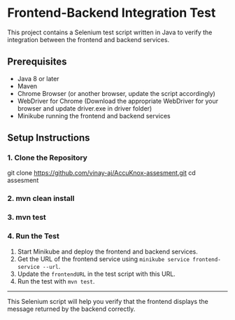 # Frontend-Backend Integration Test

This project contains a Selenium test script written in Java to verify the integration between the frontend and backend services.

## Prerequisites

- Java 8 or later
- Maven
- Chrome Browser (or another browser, update the script accordingly)
- WebDriver for Chrome (Download the appropriate WebDriver for your browser and update driver.exe in driver folder)
- Minikube running the frontend and backend services

## Setup Instructions

### 1. Clone the Repository

git clone https://github.com/vinay-aj/AccuKnox-assesment.git
cd assesment

### 2. mvn clean install

### 3. mvn test

### 4. **Run the Test**

1. Start Minikube and deploy the frontend and backend services.
2. Get the URL of the frontend service using `minikube service frontend-service --url`.
3. Update the `frontendURL` in the test script with this URL.
4. Run the test with `mvn test`.

---

This Selenium script will help you verify that the frontend displays the message returned by the backend correctly.

